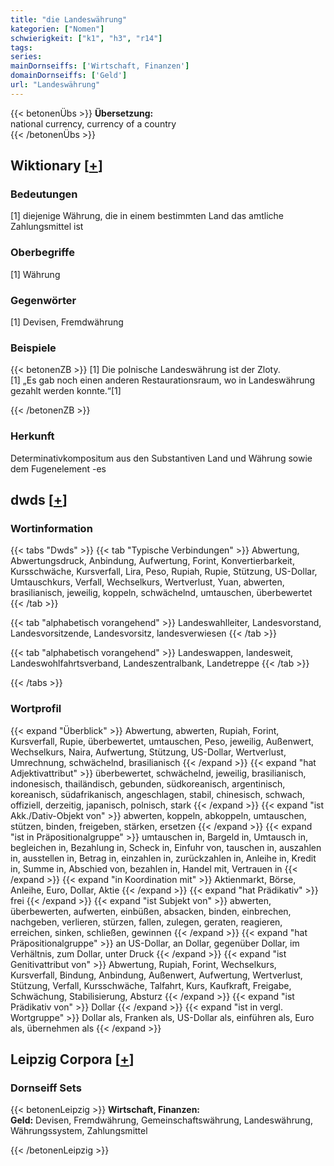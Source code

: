 ```yaml
---
title: "die Landeswährung"
kategorien: ["Nomen"]
schwierigkeit: ["k1", "h3", "r14"]
tags:
series:
mainDornseiffs: ['Wirtschaft, Finanzen']
domainDornseiffs: ['Geld']
url: "Landeswährung"
---
```


{{< betonenÜbs >}}
**Übersetzung:**  
national currency, currency of a country  
{{< /betonenÜbs >}}

## Wiktionary [[+](https://de.wiktionary.org/wiki/Landeswährung)]

### Bedeutungen
[1] diejenige Währung, die in einem bestimmten Land das amtliche Zahlungsmittel ist  

### Oberbegriffe
[1] Währung  

### Gegenwörter
[1] Devisen, Fremdwährung  

### Beispiele
{{< betonenZB >}}
[1] Die polnische Landeswährung ist der Zloty.  
[1] „Es gab noch einen anderen Restaurationsraum, wo in Landeswährung gezahlt werden konnte.“[1]  

{{< /betonenZB >}}
### Herkunft
Determinativkompositum aus den Substantiven Land und Währung sowie dem Fugenelement -es  



## dwds [[+](https://www.dwds.de/wb/Landeswährung)]

### Wortinformation
{{< tabs "Dwds" >}}
{{< tab "Typische Verbindungen" >}}
Abwertung, Abwertungsdruck, Anbindung, Aufwertung, Forint, Konvertierbarkeit, Kursschwäche, Kursverfall, Lira, Peso, Rupiah, Rupie, Stützung, US-Dollar, Umtauschkurs, Verfall, Wechselkurs, Wertverlust, Yuan, abwerten, brasilianisch, jeweilig, koppeln, schwächelnd, umtauschen, überbewertet
{{< /tab >}}

{{< tab "alphabetisch vorangehend" >}}
Landeswahlleiter, Landesvorstand, Landesvorsitzende, Landesvorsitz, landesverwiesen
{{< /tab >}}

{{< tab "alphabetisch vorangehend" >}}
Landeswappen, landesweit, Landeswohlfahrtsverband, Landeszentralbank, Landetreppe
{{< /tab >}}

{{< /tabs >}}

### Wortprofil
{{< expand "Überblick" >}} Abwertung, abwerten, Rupiah, Forint, Kursverfall, Rupie, überbewertet, umtauschen, Peso, jeweilig, Außenwert, Wechselkurs, Naira, Aufwertung, Stützung, US-Dollar, Wertverlust, Umrechnung, schwächelnd, brasilianisch {{< /expand >}}
{{< expand "hat Adjektivattribut" >}} überbewertet, schwächelnd, jeweilig, brasilianisch, indonesisch, thailändisch, gebunden, südkoreanisch, argentinisch, koreanisch, südafrikanisch, angeschlagen, stabil, chinesisch, schwach, offiziell, derzeitig, japanisch, polnisch, stark {{< /expand >}}
{{< expand "ist Akk./Dativ-Objekt von" >}} abwerten, koppeln, abkoppeln, umtauschen, stützen, binden, freigeben, stärken, ersetzen {{< /expand >}}
{{< expand "ist in Präpositionalgruppe" >}} umtauschen in, Bargeld in, Umtausch in, begleichen in, Bezahlung in, Scheck in, Einfuhr von, tauschen in, auszahlen in, ausstellen in, Betrag in, einzahlen in, zurückzahlen in, Anleihe in, Kredit in, Summe in, Abschied von, bezahlen in, Handel mit, Vertrauen in {{< /expand >}}
{{< expand "in Koordination mit" >}} Aktienmarkt, Börse, Anleihe, Euro, Dollar, Aktie {{< /expand >}}
{{< expand "hat Prädikativ" >}} frei {{< /expand >}}
{{< expand "ist Subjekt von" >}} abwerten, überbewerten, aufwerten, einbüßen, absacken, binden, einbrechen, nachgeben, verlieren, stürzen, fallen, zulegen, geraten, reagieren, erreichen, sinken, schließen, gewinnen {{< /expand >}}
{{< expand "hat Präpositionalgruppe" >}} an US-Dollar, an Dollar, gegenüber Dollar, im Verhältnis, zum Dollar, unter Druck {{< /expand >}}
{{< expand "ist Genitivattribut von" >}} Abwertung, Rupiah, Forint, Wechselkurs, Kursverfall, Bindung, Anbindung, Außenwert, Aufwertung, Wertverlust, Stützung, Verfall, Kursschwäche, Talfahrt, Kurs, Kaufkraft, Freigabe, Schwächung, Stabilisierung, Absturz {{< /expand >}}
{{< expand "ist Prädikativ von" >}} Dollar {{< /expand >}}
{{< expand "ist in vergl. Wortgruppe" >}} Dollar als, Franken als, US-Dollar als, einführen als, Euro als, übernehmen als {{< /expand >}}

## Leipzig Corpora [[+](https://corpora.uni-leipzig.de/en/res?word=Landeswährung&corpusId=deu_newscrawl-public_2018)]

### Dornseiff Sets
{{< betonenLeipzig >}}
**Wirtschaft, Finanzen:**  
**Geld:** Devisen, Fremdwährung, Gemeinschaftswährung, Landeswährung, Währungssystem, Zahlungsmittel  

{{< /betonenLeipzig >}}
